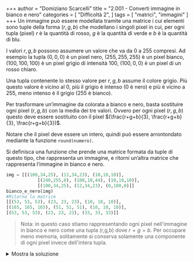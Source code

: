 +++
author = "Domiziano Scarcelli"
title = "2.001 - Converti immagine in bianco e nero"
categories = [
    "Difficoltà 2",
]
tags = [
    "matrici",
    "immagini"
]
+++
Un immagine può essere modellata tramite una matrice i cui elementi sono tuple della forma $(r,g,b)$ che modellano i singoli pixel in cui, per ogni tupla (pixel) $r$ è la quantità di rosso, $g$ è la quantità di verde e $b$ è la quantità di blu. 

I valori $r,g,b$ possono assumere un valore che va da 0 a 255 compresi. Ad esempio la tupla $(0,0,0)$ è un pixel nero, $(255,255,255)$ è un pixel bianco, $(100,100,100)$ è un pixel grigio di intensità 100, $(100,0,0)$ è un pixel di un rosso chiaro.

Una tupla contenente lo stesso valore per $r,g,b$ assume il colore grigio. Più questo valore è vicino al 0, più il grigio è intenso (0 è nero) e più è vicino a 255, meno intenso è il grigio (255 è bianco).

Per trasformare un’immagine da colorata a bianco e nero, basta sostituire ogni pixel $(r,g,b)$ con la media dei tre valori. Ovvero per ogni pixel $(r,g,b)$ questo deve essere sostituito con il pixel $(\frac{r+g+b}{3}, \frac{r+g+b}{3}, \frac{r+g+b}{3})$.

Notare che il pixel deve essere un intero, quindi può essere arrontondato mediante la funzione `round(numero)`.

Si definisca una funzione che prende una matrice formata da tuple di questo tipo, che rappresenta un immagine, e ritorni un’altra matrice che rappresenta l’immagine in bianco e nero.

```python
img = [[(100,34,25), (12,34,23), (10,10,10)],
			[(240,255,0), (100,10,44), (10,10,10)],
			[(100,34,25), (12,34,23), (0,100,0)]]
bianco_e_nero(img)
#Ritorna la matrice
[[(53, 53, 53), (23, 23, 23), (10, 10, 10)], 
[(165, 165, 165), (51, 51, 51), (10, 10, 10)], 
[(53, 53, 53), (23, 23, 23), (33, 33, 33)]]
```

>Nota: in questo caso stiamo rappresentando ogni pixel nell'immagine in bianco e nero come una tupla (r,g,b) dove $r=g=b$. Per occupare meno memoria, solitamente si conserva solamente una componente di ogni pixel invece dell'intera tupla.

<details>
<summary>Mostra la soluzione</summary>

```python
def bianco_e_nero(img):
    risultato = []
    for riga in img:
        nuova_riga = []
        for elem in riga:
            r,g,b = elem
            media = round((r+g+b)/3)
            pixel_grigio = (media, media, media)
            nuova_riga.append(pixel_grigio)
        risultato.append(nuova_riga)
    return risultato
```

</details>
